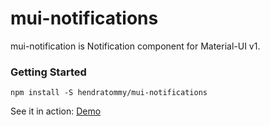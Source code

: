 # mui-notifications

mui-notification is Notification component for Material-UI v1.

### Getting Started

```
npm install -S hendratommy/mui-notifications
```

See it in action:
[Demo](https://hendratommy.github.io/mui-notifications)
